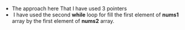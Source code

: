 * The approach here That I have used 3 pointers
​
*  I have used the second **while** loop for fill the first element of **nums1** array by the first element of **nums2** array.
​